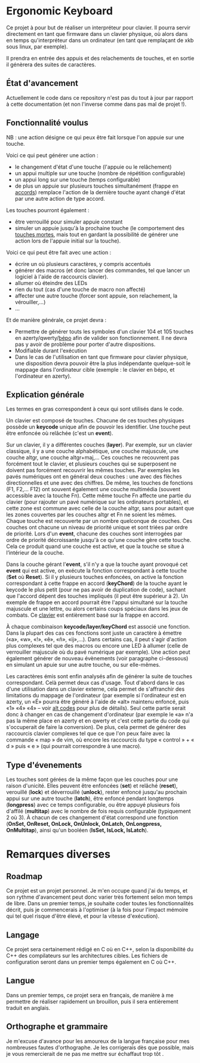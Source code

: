 # Ergonomic Keyboard #

Ce projet à pour but de réaliser un interpréteur pour clavier. Il pourra servir directement en tant que firmware dans un clavier physique, où alors dans en temps qu'interpréteur dans un ordinateur (en tant que remplaçant de xkb sous linux, par exemple).

Il prendra en entrée des appuis et des relachements de touches, et en sortie il génèrera des suites de caractères.

## État d'avancement ##

Actuellement le code dans ce repository n'est pas du tout à jour par rapport à cette documentation (et non l'inverse comme dans pas mal de projet !).

## Fonctionnalité voulus ##

NB : une action désigne ce qui peux être fait lorsque l'on appuie sur une touche.

Voici ce qui peut générer une action :
- le changement d'état d'une touche (l'appuie ou le relâchement)
- un appui multiple sur une touche (nombre de répétition configurable)
- un appui long sur une touche (temps configurable)
- de plus un appuie sur plusieurs touches simultanément (frappe en [accords](https://fr.wikipedia.org/wiki/Clavier_accord)) remplace l'action de la dernière touche ayant changé d'état par une autre action de type accord.

Les touches pourront également :
- être verrouillé pour simuler appuie constant
- simuler un appuie jusqu'à la prochaine touche (le comportement des [touches mortes](https://fr.wikipedia.org/wiki/Touche_morte), mais tout en gardant la possibilité de générer une action lors de l'appuie initial sur la touche).

Voici ce qui peut être fait avec une action :
- écrire un où plusieurs caractères, y compris accentués
- générer des macros (et donc lancer des commandes, tel que lancer un logiciel à l'aide de raccourcis clavier).
- allumer où éteindre des LEDs
- rien du tout (cas d'une touche de macro non affecté)
- affecter une autre touche (forcer sont appuie, son relachement, la vérouiller,…)
- …

Et de manière générale, ce projet devra :
- Permettre de générer touts les symboles d'un clavier 104 et 105 touches en azerty/qwerty/[bépo](http://bepo.fr/wiki/Accueil) afin de valider son fonctionnement. Il ne devra pas y avoir de problème pour porter d'autre dispositions.
- Modifiable durant l'exécution
- Dans le cas de l'utilisation en tant que firmware pour clavier physique, une disposition devra pouvoir être la plus indépendante quelque-soit le mappage dans l'ordinateur cible (exemple : le clavier en bépo, et l'ordinateur en azerty).

## Explication générale ##

Les termes en gras correspondent à ceux qui sont utilisés dans le code.

Un clavier est composé de touches. Chacune de ces touches physiques possède un **keycode** unique afin de pouvoir les identifier. Une touche peut être enfoncée où relâchée (c'est un **event**). 

Sur un clavier, il y a différentes couches (**layer**). Par exemple, sur un clavier classique, il y a une couche alphabétique, une couche majuscule, une couche altgr, une couche altgr+maj,… Ces couches ne recouvrent pas forcément tout le clavier, et plusieurs couches qui se superposent ne doivent pas forcément recouvrir les mêmes touches. Par exemples les pavés numériques ont en général deux couches : une avec des flèches directionnelles et une avec des chiffres. De même, les touches de fonctions (F1, F2,… F12) ont souvent également une couche multimédia (souvent accessible avec la touche Fn). Cette même touche Fn affecte une partie du clavier (pour rajouter un pavé numérique sur les ordinateurs portables), et cette zone est commune avec celle de la couche altgr, sans pour autant que les zones couvertes par les couches altgr et Fn ne soient les mêmes. Chaque touche est recouverte par un nombre quelconque de couches. Ces couches ont chacune un niveau de priorité unique et sont triées par ordre de priorité.
Lors d'un **event**, chacune des couches sont interrogées par ordre de priorité décroissante jusqu'à ce qu'une couche gère cette touche. Cela ce produit quand une couche est active, et que la touche se situe à l’intérieur de la couche.

Dans la couche gérant l'**event**, s'il n'y a que la touche ayant provoqué cet **event** qui est active, on exécute la fonction correspondant à cette touche (**Set** où **Reset**). Si il y plusieurs touches enfoncées, on active la fonction correspondant à cette frappe en accord (**keyChord**) de la touche ayant le keycode le plus petit (pour ne pas avoir de duplication de code), sachant que l'accord dépent des touches impliqués (il peut être supérieur à 2). Un exemple de frappe en accord pourrait être l'appui simultané sur la touche majuscule et une lettre, ou alors certains coups spéciaux dans les jeux de combats. Ce [clavier](http://asetniop.com/) est entièrement basé sur la frappe en accord.

À chaque combinaison **keycode/layer/keyChord** est associé une fonction. Dans la plupart des cas ces fonctions sont juste un caractère à émettre («a», «w», «!», «ě», «ñ», «ĳ»,…). Dans certains cas, il peut s'agir d'action plus complexes tel que des macros ou encore une LED à allumer (celle de verrouiller majuscule où du pavé numérique par exemple). Une action peut également générer de nouveau évènements (voir paragraphe ci-dessous) en simulant un apuie sur une autre touche, ou sur elle-mêmes.

Les caractères émis sont enfin analysés afin de générer la suite de touches correspondant. Celà permet deux cas d'usage. Tout d'abord dans le cas d'une utilisation dans un clavier externe, cela permet de s'affranchir des limitations du mappage de l'ordinateur (par exemple si l'ordinateur est en azerty, un «É» pourra être généré à l'aide de «alt» maintenu enfoncé, puis «1» «4» «4» – voir [alt codes](https://fr.wikipedia.org/wiki/Alt_codes) pour plus de détails). Seul cette partie serait donc à changer en cas de changement d'ordinateur (par exemple le «a» n'a pas la même place en azerty et en qwerty et c'est cette partie du code qui s'occuperait de faire la conversion). De plus, cela permet de générer des raccourcis clavier complexes tel que ce que l'on peux faire avec la commande « map » de vim, où encore les raccourcis du type « control » + « d » puis « e » (qui pourrait correspondre à une macro).

## Type d'évenements ##

Les touches sont gérées de la même façon que les couches pour une raison d'unicité. Elles peuvent être enfoncées (**set**) et relâché (**reset**), verouillé (**lock**) et déverrouillé (**unlock**), rester enfoncé jusqu'au prochain appui sur une autre touche (**latch**), être enfoncé pendant longtemps (**longpress**) avec ce temps configurable, ou être appuyé plusieurs fois d'affilé (**multitap**) avec le nombre de fois requis configurable (typiquement 2 où 3). À chacun de ces changement d'état correspond une fonction (**OnSet, OnReset, OnLock, OnUnlock, OnLatch, OnLongpress, OnMultitap**), ainsi qu'un booléen (**IsSet, IsLock, IsLatch**).

# Remarques diverses #

## Roadmap ##

Ce projet est un projet personnel. Je m'en occupe quand j'ai du temps, et son rythme d'avancement peut donc varier très fortement selon mon temps de libre.
Dans un premier temps, je souhaite coder toutes les fonctionnalités décrit, puis je commencerais à l'optimiser (à la fois pour l'impact mémoire qui tel quel risque d'être élevé, et pour la vitesse d'exécution).

## Langage ##

Ce projet sera certainement rédigé en C où en C++, selon la disponibilité du C++ des compilateurs sur les architectures cibles. Les fichiers de configuration seront dans un premier temps également en C où C++.

## Langue ##

Dans un premier temps, ce projet sera en français, de manière à me permettre de réaliser rapidement un brouillon, puis il sera entièrement traduit en anglais.

## Orthographe et grammaire ##

Je m'excuse d'avance pour les amoureux de la langue française pour mes nombreuses fautes d'orthographe. Je les corrigerais dès que possible, mais je vous remercierait de ne pas me mettre sur échaffaut trop tôt <sourire timide>.
